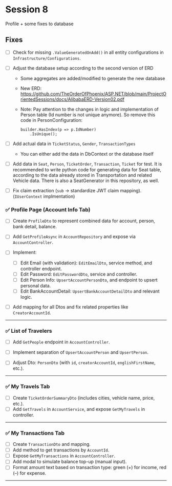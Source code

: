 # Session 8
Profile + some fixes to database

## Fixes
- [ ] Check for missing `.ValueGeneratedOnAdd()` in all entity configurations in ```Infrastructure/Configurations```.

- [ ] Adjust the database setup according to the second version of ERD
    - Some aggregates are added/modified to generate the new database
    - New ERD: https://github.com/TheOrderOfPhoenix/ASP.NET/blob/main/ProjectOrientedSessions/docs/AlibabaERD-Version02.pdf
    - Note: Pay attention to the changes in logic and implementation of Person table (Id number is not unique anymore). So remove this code in PersonConfiguration:

      ```
      builder.HasIndex(p => p.IdNumber)
          .IsUnique();
      ```

- [ ] Add actual data in `TicketStatus`, `Gender`, `TransactionTypes`
    - You can either add the data in DbContext or the database itself

- [ ] Add data in `Seat`, `Person`, `TicketOrder`, `Transaction`, `Ticket` for test. It is recommended to write python code for generating data for Seat table, according to the data already stored in Transportation and related Vehicle data. There is also a SeatGenerator in this repository, as well.

- [ ] Fix claim extraction (`sub` → standardize JWT claim mapping). (`IUserContext` implmentation)

### ✅ Profile Page (Account Info Tab)

- [ ]  Create `ProfileDto` to represent combined data for account, person, bank detail, balance.    
- [ ] Add `GetProfileAsync` in `AccountRepository` and expose via `AccountController`.
- [ ] Implement:
    - [ ]  Edit Email (with validation): `EditEmailDto`, service method, and controller endpoint.
    - [ ] Edit Password: `EditPasswordDto`, service and controller.
    - [ ] Edit Person Info: `UpsertAccountPersonDto`, and endpoint to upsert personal data.
    - [ ] Edit BankAccountDetail: `UpsertBankAccountDetailDto` and relevant logic.
- [ ] Add mapping for all Dtos and fix related properties like `CreatorAccountId`.
    

---

### ✅ List of Travelers

- [ ] Add `GetPeople` endpoint in `AccountController`.
- [ ] Implement separation of `UpsertAccountPerson` and `UpsertPerson`.
- [ ] Adjust Dto: `PersonDto` (with `id`, `creatorAccountId`, `englishFirstName`, etc.).


---

### ✅ My Travels Tab

- [ ]  Create `TicketOrderSummaryDto` (includes cities, vehicle name, price, etc.).
- [ ] Add `GetTravels` in `AccountService`, and expose `GetMyTravels` in controller.

---

### ✅ My Transactions Tab

- [ ] Create `TransactionDto` and mapping.
- [ ]  Add method to get transactions by `AccountId`.
- [ ]  Expose `GetMyTransactions` in `AccountController`.
- [ ]  Add modal to simulate balance top-up (manual input).
- [ ]  Format amount text based on transaction type: green (+) for income, red (–) for expense. 

---
